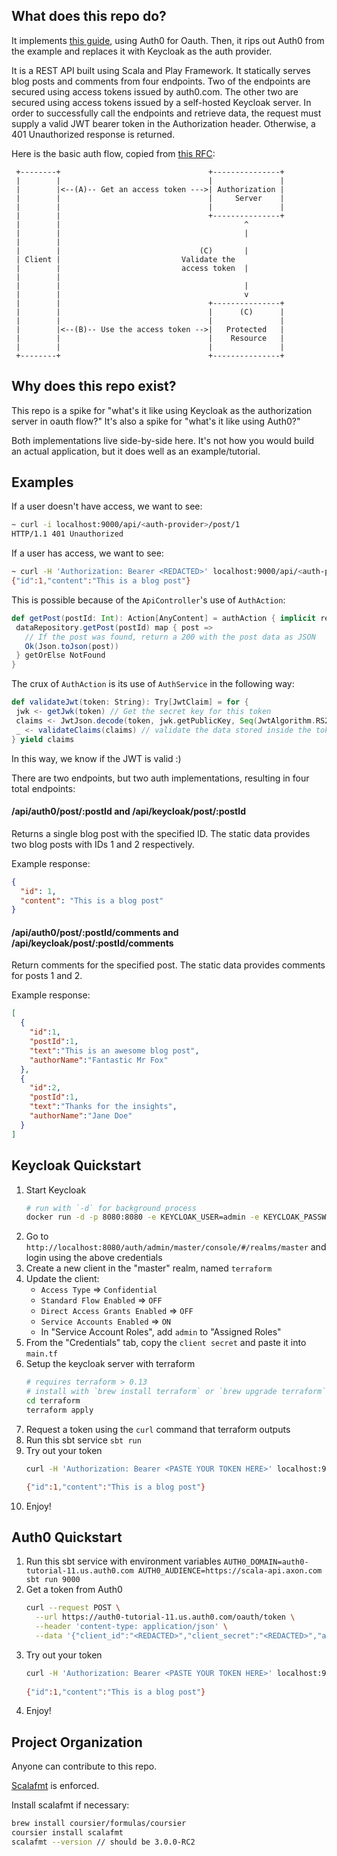 ## What does this repo do?

It implements [this guide](https://auth0.com/blog/build-and-secure-a-scala-play-framework-api/),
using Auth0 for Oauth. Then, it rips out Auth0 from the example and replaces it with Keycloak as the auth provider.

It is a REST API built using Scala and Play Framework. 
It statically serves blog posts and comments from four endpoints. 
Two of the endpoints are secured using access tokens issued by auth0.com. The other two are secured using access tokens issued by a self-hosted Keycloak server. 
In order to successfully call the endpoints and retrieve data, the request must supply a valid JWT bearer token in the Authorization header. 
Otherwise, a 401 Unauthorized response is returned.

Here is the basic auth flow, copied from [this RFC](https://datatracker.ietf.org/doc/html/rfc8705):

     +--------+                                 +---------------+
     |        |                                 |               |
     |        |<--(A)-- Get an access token --->| Authorization |
     |        |                                 |     Server    |
     |        |                                 |               |
     |        |                                 +---------------+
     |        |                                         ^
     |        |                                         |
     |        |
     |        |                               (C)       |
     | Client |                           Validate the
     |        |                           access token  |
     |        |
     |        |                                         |
     |        |                                         v
     |        |                                 +---------------+
     |        |                                 |      (C)      |
     |        |                                 |               |
     |        |<--(B)-- Use the access token -->|   Protected   |
     |        |                                 |    Resource   |
     |        |                                 |               |
     +--------+                                 +---------------+

## Why does this repo exist?

This repo is a spike for "what's it like using Keycloak as the authorization server in oauth flow?"
It's also a spike for "what's it like using Auth0?"

Both implementations live side-by-side here. It's not how you would build an actual application, but it 
does well as an example/tutorial.

## Examples

If a user doesn't have access, we want to see:

```bash
~ curl -i localhost:9000/api/<auth-provider>/post/1
HTTP/1.1 401 Unauthorized
```

If a user has access, we want to see:

```bash
~ curl -H 'Authorization: Bearer <REDACTED>' localhost:9000/api/<auth-provider>/post/1
{"id":1,"content":"This is a blog post"}
```

This is possible because of the `ApiController`'s use of `AuthAction`: 

```scala
def getPost(postId: Int): Action[AnyContent] = authAction { implicit request =>
 dataRepository.getPost(postId) map { post =>
   // If the post was found, return a 200 with the post data as JSON
   Ok(Json.toJson(post))
 } getOrElse NotFound
}
```

The crux of `AuthAction` is its use of `AuthService` in the following way:

```scala
def validateJwt(token: String): Try[JwtClaim] = for {
 jwk <- getJwk(token) // Get the secret key for this token
 claims <- JwtJson.decode(token, jwk.getPublicKey, Seq(JwtAlgorithm.RS256)) // Decode the token using the secret key
 _ <- validateClaims(claims) // validate the data stored inside the token
} yield claims
```

In this way, we know if the JWT is valid :)

There are two endpoints, but two auth implementations, resulting in four total endpoints:

#### /api/auth0/post/:postId and /api/keycloak/post/:postId

Returns a single blog post with the specified ID. The static data provides two blog posts with IDs 1 and 2 respectively.

Example response:

```json
{
  "id": 1,
  "content": "This is a blog post"
}
```

#### /api/auth0/post/:postId/comments and /api/keycloak/post/:postId/comments

Return comments for the specified post. The static data provides comments for posts 1 and 2.

Example response:

```json
[
  {
    "id":1,
    "postId":1,
    "text":"This is an awesome blog post",
    "authorName":"Fantastic Mr Fox"
  },
  {
    "id":2,
    "postId":1,
    "text":"Thanks for the insights",
    "authorName":"Jane Doe"
  }
]
```

## Keycloak Quickstart
1) Start Keycloak
    ```bash
    # run with `-d` for background process
    docker run -d -p 8080:8080 -e KEYCLOAK_USER=admin -e KEYCLOAK_PASSWORD=admin quay.io/keycloak/keycloak:12.0.4
    ```
2) Go to `http://localhost:8080/auth/admin/master/console/#/realms/master` and login using the above credentials
3) Create a new client in the "master" realm, named `terraform`
4) Update the client:
   - `Access Type` => `Confidential`
   - `Standard Flow Enabled` => `OFF`
   - `Direct Access Grants Enabled` => `OFF`
   - `Service Accounts Enabled` => `ON`
   - In "Service Account Roles", add `admin` to "Assigned Roles"
5) From the "Credentials" tab, copy the `client secret` and paste it into `main.tf` 
6) Setup the keycloak server with terraform
   ```bash
   # requires terraform > 0.13
   # install with `brew install terraform` or `brew upgrade terraform` 
   cd terraform
   terraform apply
   ```
7) Request a token using the `curl` command that terraform outputs
8) Run this sbt service `sbt run`
9) Try out your token
    ```bash
    curl -H 'Authorization: Bearer <PASTE YOUR TOKEN HERE>' localhost:9000/api/keycloak/post/1
    
    {"id":1,"content":"This is a blog post"}
    ```
10) Enjoy!

## Auth0 Quickstart

1) Run this sbt service with environment variables `AUTH0_DOMAIN=auth0-tutorial-11.us.auth0.com AUTH0_AUDIENCE=https://scala-api.axon.com sbt run 9000`
2) Get a token from Auth0
   ```bash
   curl --request POST \
     --url https://auth0-tutorial-11.us.auth0.com/oauth/token \
     --header 'content-type: application/json' \
     --data '{"client_id":"<REDACTED>","client_secret":"<REDACTED>","audience":"https://scala-api.axon.com","grant_type":"client_credentials"}'
   ```
3) Try out your token
   ```bash
   curl -H 'Authorization: Bearer <PASTE YOUR TOKEN HERE>' localhost:9000/api/auth0/post/1
       
   {"id":1,"content":"This is a blog post"}
   ```
4) Enjoy!

## Project Organization

Anyone can contribute to this repo.

[Scalafmt](https://scalameta.org/scalafmt/) is enforced.

Install scalafmt if necessary:
```bash
brew install coursier/formulas/coursier
coursier install scalafmt
scalafmt --version // should be 3.0.0-RC2
```
